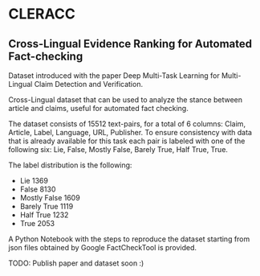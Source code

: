 # CLERACC
## Cross-Lingual Evidence Ranking for Automated Fact-checking

Dataset introduced with the paper Deep Multi-Task Learning for Multi-Lingual Claim Detection and Verification.

Cross-Lingual dataset that can be used to analyze the stance between article and claims, useful for automated fact checking.

The dataset consists of 15512 text-pairs, for a total of 6 columns: Claim, Article, Label, Language, URL, Publisher.
To ensure consistency with data that is already available for this task each pair is labeled with one of the following six: Lie, False, Mostly False, Barely True, Half True, True.

The label distribution is the following:
- Lie 1369
- False 8130
- Mostly False 1609
- Barely True 1119
- Half True 1232
- True 2053

A Python Notebook with the steps to reproduce the dataset starting from json files obtained by Google FactCheckTool is provided.

TODO: Publish paper and dataset soon :)
